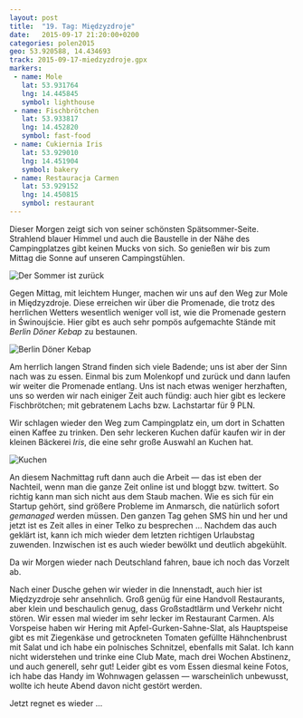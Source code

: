```yaml
---
layout: post
title:  "19. Tag: Międzyzdroje"
date:   2015-09-17 21:20:00+0200
categories: polen2015
geo: 53.920588, 14.434693
track: 2015-09-17-miedzyzdroje.gpx
markers:
 - name: Mole
   lat: 53.931764
   lng: 14.445845
   symbol: lighthouse
 - name: Fischbrötchen
   lat: 53.933817
   lng: 14.452820
   symbol: fast-food
 - name: Cukiernia Iris
   lat: 53.929010
   lng: 14.451904
   symbol: bakery
 - name: Restauracja Carmen
   lat: 53.929152
   lng: 14.450815
   symbol: restaurant
---
```


Dieser Morgen zeigt sich von seiner schönsten Spätsommer-Seite. Strahlend blauer Himmel und auch die Baustelle
in der Nähe des Campingplatzes gibt keinen Mucks von sich. So genießen wir bis zum Mittag die Sonne auf unseren
Campingstühlen.

![Der Sommer ist zurück](https://pbs.twimg.com/media/CPFoE5aU8AAK4p1.jpg:orig)

Gegen Mittag, mit leichtem Hunger, machen wir uns auf den Weg zur Mole in Międzyzdroje. Diese erreichen wir über die
Promenade, die trotz des herrlichen Wetters wesentlich weniger voll ist, wie die Promenade gestern in Świnoujście. Hier
gibt es auch sehr pompös aufgemachte Stände mit *Berlin Döner Kebap* zu bestaunen.

![Berlin Döner Kebap](https://pbs.twimg.com/media/CPGzudYUEAEDhW4.jpg:orig)

Am herrlich langen Strand finden sich viele Badende; uns ist aber der Sinn nach was zu essen. Einmal bis zum Molenkopf
und zurück und dann laufen wir weiter die Promenade entlang. Uns ist nach etwas weniger herzhaften, uns so werden wir
nach einiger Zeit auch fündig: auch hier gibt es leckere Fischbrötchen; mit gebratenem Lachs bzw. Lachstartar für 9 PLN.

Wir schlagen wieder den Weg zum Campingplatz ein, um dort in Schatten einen Kaffee zu trinken. Den sehr leckeren Kuchen
dafür kaufen wir in der kleinen Bäckerei *Iris*, die eine sehr große Auswahl an Kuchen hat.

![Kuchen](https://pbs.twimg.com/media/CPG6nCqWEAE_UWv.jpg:orig)

An diesem Nachmittag ruft dann auch die Arbeit &mdash; das ist eben der Nachteil, wenn man die ganze Zeit online ist und
bloggt bzw. twittert. So richtig kann man sich nicht aus dem Staub machen. Wie es sich für ein Startup gehört, sind 
größere Probleme im Anmarsch, die natürlich sofort *gemanaged* werden müssen. Den ganzen Tag gehen SMS hin und her und 
jetzt ist es Zeit alles in einer Telko zu besprechen … Nachdem das auch geklärt ist, kann ich mich wieder dem letzten 
richtigen Urlaubstag zuwenden. Inzwischen ist es auch wieder bewölkt und deutlich abgekühlt.

Da wir Morgen wieder nach Deutschland fahren, baue ich noch das Vorzelt ab.
 
Nach einer Dusche gehen wir wieder in die Innenstadt, auch hier ist Międzyzdroje sehr ansehnlich. Groß genüg für eine
Handvoll Restaurants, aber klein und beschaulich genug, dass Großstadtlärm und Verkehr nicht stören. Wir essen mal 
wieder im sehr lecker im Restaurant Carmen. Als Vorspeise haben wir Hering mit Apfel-Gurken-Sahne-Slat, als Hauptspeise
gibt es mit Ziegenkäse und getrockneten Tomaten gefüllte Hähnchenbrust mit Salat und ich habe ein polnisches Schnitzel,
ebenfalls mit Salat. Ich kann nicht widerstehen und trinke eine Club Mate, mach drei Wochen Abstinenz, und auch 
generell, sehr gut! Leider gibt es vom Essen diesmal keine Fotos, ich habe das Handy im Wohnwagen gelassen &mdash; 
warscheinlich unbewusst, wollte ich heute Abend davon nicht gestört werden.

Jetzt regnet es wieder …
